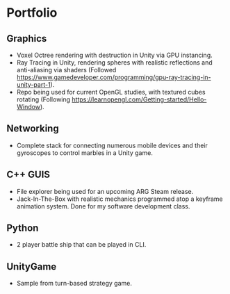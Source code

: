 # Portfolio

## Graphics
* Voxel Octree rendering with destruction in Unity via GPU instancing.
* Ray Tracing in Unity, rendering spheres with realistic reflections and anti-aliasing via shaders (Followed https://www.gamedeveloper.com/programming/gpu-ray-tracing-in-unity-part-1).
* Repo being used for current OpenGL studies, with textured cubes rotating (Following https://learnopengl.com/Getting-started/Hello-Window).

## Networking
* Complete stack for connecting numerous mobile devices and their gyroscopes to control marbles in a Unity game.

## C++ GUIS
* File explorer being used for an upcoming ARG Steam release.
* Jack-In-The-Box with realistic mechanics programmed atop a keyframe animation system. Done for my software development class.

## Python
* 2 player battle ship that can be played in CLI.

## UnityGame
* Sample from turn-based strategy game.
